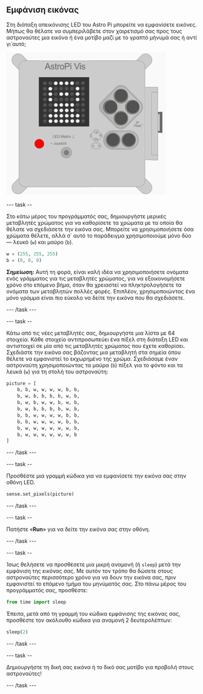 ## Εμφάνιση εικόνας

Στη διάταξη απεικόνισης LED του Astro Pi μπορείτε να εμφανίσετε εικόνες. Μήπως θα θέλατε να συμπεριλάβετε στον χαιρετισμό σας προς τους αστροναύτες μια εικόνα ή ένα μοτίβο μαζί με το γραπτό μήνυμά σας ή αντί γι΄αυτό;

![Αστροναύτης](images/astronaut-pic.png)

\--- task --

Στο κάτω μέρος του προγράμματός σας, δημιουργήστε μερικές μεταβλητές χρώματος για να καθορίσετε τα χρώματα με τα οποία θα θέλατε να σχεδιάσετε την εικόνα σας. Μπορείτε να χρησιμοποιήσετε όσα χρώματα θέλετε, αλλά σ΄ αυτό το παράδειγμα χρησιμοποιούμε μόνο δύο — λευκό (`w`) και μαύρο (`b`).

```python
w = (255, 255, 255)
b = (0, 0, 0)
```

**Σημείωση:** Αυτή τη φορά, είναι καλή ιδέα να χρησιμοποιήσετε ονόματα ενός γράμματος για τις μεταβλητές χρώματος, για να εξοικονομήσετε χρόνο στο επόμενο βήμα, όταν θα χρειαστεί να πληκτρολογήσετε τα ονόματα των μεταβλητών πολλές φορές. Επιπλέον, χρησιμοποιώντας ένα μόνο γράμμα είναι πιο εύκολο να δείτε την εικόνα που θα σχεδιάσετε.

\--- /task \---

\--- task --

Κάτω από τις νέες μεταβλητές σας, δημιουργήστε μια λίστα με 64 στοιχεία. Κάθε στοιχείο αντιπροσωπεύει ένα πίξελ στη διάταξη LED και αντιστοιχεί σε μία από τις μεταβλητές χρώματος που έχετε καθορίσει. Σχεδιάστε την εικόνα σας βάζοντας μια μεταβλητή στα σημεία όπου θέλετε να εμφανιστεί το εκχωρημένο της χρώμα. Σχεδιάσαμε έναν αστροναύτη χρησιμοποιώντας τα μαύρα (`b`) πίξελ για το φόντο και τα λευκά (`w`) για τη στολή του αστροναύτη:

```python
picture = [
    b, b, w, w, w, w, b, b,
    b, w, b, b, b, b, w, b,
    b, w, b, w, w, b, w, b,
    b, w, b, b, b, b, w, b,
    b, b, w, w, w, w, b, b,
    b, b, w, w, w, w, b, b,
    b, w, w, w, w, w, w, b,
    b, w, w, w, w, w, w, b
]
```

\--- /task \---

\--- task --

Προσθέστε μια γραμμή κώδικα για να εμφανίσετε την εικόνα σας στην οθόνη LED.

```python
sense.set_pixels(picture)
```

\--- /task \---

\--- task --

Πατήστε «**Run**» για να δείτε την εικόνα σας στην οθόνη.

\--- /task \---

\--- task --

Ίσως θελήσετε να προσθέσετε μια μικρή αναμονή (ή `sleep`) μετά την εμφάνιση της εικόνας σας. Με αυτόν τον τρόπο θα δώσετε στους αστροναύτες περισσότερο χρόνο για να δουν την εικόνα σας, πριν εμφανιστεί το επόμενο τμήμα του μηνύματός σας. Στο πάνω μέρος του προγράμματός σας, προσθέστε:

```python
from time import sleep
```

Έπειτα, μετά από τη γραμμή του κώδικα εμφάνισης της εικόνας σας, προσθέστε τον ακόλουθο κώδικα για αναμονή 2 δευτερολέπτων:

```python
sleep(2)
```

\--- /task \---

\--- task --

Δημιουργήστε τη δική σας εικόνα ή το δικό σας μοτίβο για προβολή στους αστροναύτες!

\--- /task \---
